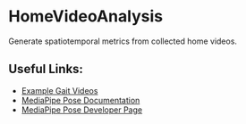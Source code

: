 # HomeVideoAnalysis
Generate spatiotemporal metrics from collected home videos.

## Useful Links:
* [Example Gait Videos](https://www.youtube.com/@endlessreference)
* [MediaPipe Pose Documentation](https://github.com/google-ai-edge/mediapipe/blob/master/docs/solutions/pose.md)
* [MediaPipe Pose Developer Page](https://ai.google.dev/edge/mediapipe/solutions/vision/pose_landmarker/python)
